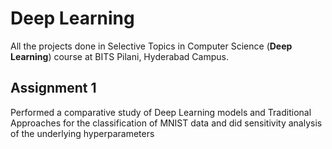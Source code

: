 # Deep Learning
All the projects done in Selective Topics in Computer Science (**Deep Learning**) course at BITS Pilani, Hyderabad Campus.

## Assignment 1
Performed a comparative study of Deep Learning models and Traditional Approaches for the classification of MNIST data and did sensitivity analysis of the underlying
hyperparameters
